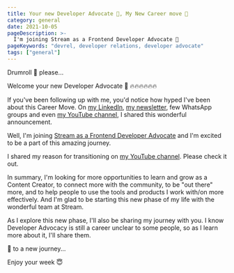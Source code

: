 ```yaml
---
title: Your new Developer Advocate 🥑, My New Career move 💪
category: general
date: 2021-10-05
pageDescription: >-
  I'm joining Stream as a Frontend Developer Advocate 🥑
pageKeywords: "devrel, developer relations, developer advocate"
tags: ["general"]
---
```


Drumroll 🥁 please...

Welcome your new Developer Advocate 🥑 🔥🔥🔥🔥🔥🔥

If you've been following up with me, you'd notice how hyped I've been about this Career Move. On [my LinkedIn](https://www.linkedin.com/feed/update/urn:li:activity:6848997997380964352/), [my newsletter](https://dillionmegida.substack.com/p/dmwn-16-heres-a-platform-im-building), few WhatsApp groups and even [my YouTube channel](https://youtu.be/xz5UTuVKPx4), I shared this wonderful announcement.

Well, I'm joining [Stream as a Frontend Developer Advocate](https://twitter.com/iamdillion/status/1443201703218647044?s=21) and I'm excited to be a part of this amazing journey.

I shared my reason for transitioning on [my YouTube channel](https://youtu.be/xz5UTuVKPx4). Please check it out.

In summary, I'm looking for more opportunities to learn and grow as a Content Creator, to connect more with the community, to be "out there" more, and to help people to use the tools and products I work with/on more effectively. And I'm glad to be starting this new phase of my life with the wonderful team at Stream.

As I explore this new phase, I'll also be sharing my journey with you. I know Developer Advocacy is still a career unclear to some people, so as I learn more about it, I'll share them.

🥂 to a new journey...

Enjoy your week 😇
